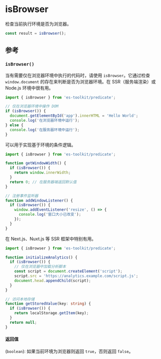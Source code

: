 # isBrowser

检查当前执行环境是否为浏览器。

```typescript
const result = isBrowser();
```

## 参考

### `isBrowser()`

当有需要仅在浏览器环境中执行的代码时，请使用 `isBrowser`。它通过检查 `window.document` 的存在来判断是否为浏览器环境。在 SSR（服务端渲染）或 Node.js 环境中很有用。

```typescript
import { isBrowser } from 'es-toolkit/predicate';

// 仅在浏览器环境中操作 DOM
if (isBrowser()) {
  document.getElementById('app').innerHTML = 'Hello World';
  console.log('在浏览器环境中运行');
} else {
  console.log('在服务器环境中运行');
}
```

可以用于实现基于环境的条件逻辑。

```typescript
import { isBrowser } from 'es-toolkit/predicate';

function getWindowWidth() {
  if (isBrowser()) {
    return window.innerWidth;
  }
  return 0; // 在服务器端返回默认值
}

// 注册事件监听器
function addWindowListener() {
  if (isBrowser()) {
    window.addEventListener('resize', () => {
      console.log('窗口大小已改变');
    });
  }
}
```

在 Next.js、Nuxt.js 等 SSR 框架中特别有用。

```typescript
import { isBrowser } from 'es-toolkit/predicate';

function initializeAnalytics() {
  if (isBrowser()) {
    // 仅在浏览器中加载分析脚本
    const script = document.createElement('script');
    script.src = 'https://analytics.example.com/script.js';
    document.head.appendChild(script);
  }
}

// 访问本地存储
function getStoredValue(key: string) {
  if (isBrowser()) {
    return localStorage.getItem(key);
  }
  return null;
}
```

#### 返回值

(`boolean`): 如果当前环境为浏览器则返回 `true`，否则返回 `false`。

